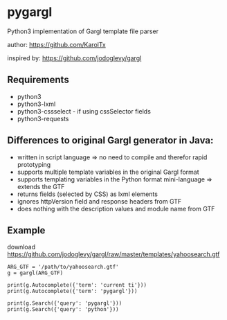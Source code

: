 
# pygargl
Python3 implementation of Gargl template file parser

author: https://github.com/KarolTx

inspired by: https://github.com/jodoglevy/gargl


## Requirements
* python3
* python3-lxml
* python3-cssselect - if using cssSelector fields
* python3-requests


## Differences to original Gargl generator in Java:
* written in script language => no need to compile and therefor rapid prototyping
* supports multiple template variables in the original Gargl format
* supports templating variables in the Python format mini-language => extends the GTF
* returns fields (selected by CSS) as lxml elements
* ignores httpVersion field and response headers from GTF
* does nothing with the description values and module name from GTF


## Example
download https://github.com/jodoglevy/gargl/raw/master/templates/yahoosearch.gtf


```
ARG_GTF = '/path/to/yahoosearch.gtf'
g = gargl(ARG_GTF)

print(g.Autocomplete({'term': 'current ti'}))
print(g.Autocomplete({'term': 'pygargl'}))

print(g.Search({'query': 'pygargl'}))
print(g.Search({'query': 'python'}))
```

